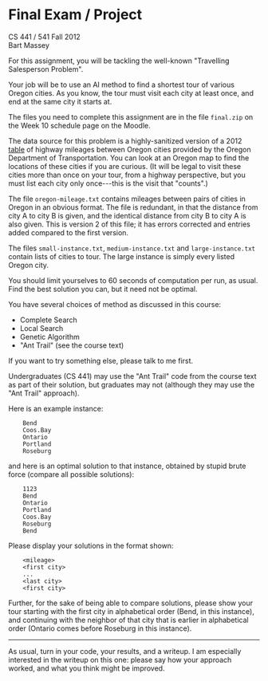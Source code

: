 # Final Exam / Project
CS 441 / 541 Fall 2012  
Bart Massey

For this assignment, you will be tackling the well-known
"Travelling Salesperson Problem".

Your job will be to use an AI method to find a shortest tour
of various Oregon cities. As you know, the tour must visit
each city at least once, and end at the same city it starts
at.

The files you need to complete this assignment are in the
file `final.zip` on the Week 10 schedule page on the Moodle.

The data source for this problem is a highly-sanitized
version of a 2012
[table](http://www.oregon.gov/ODOT/TD/TDATA/otms/docs/mileagechart.pdf)
of highway mileages between Oregon cities provided by the
Oregon Department of Transportation. You can look at an
Oregon map to find the locations of these cities if you are
curious. (It will be legal to visit these cities more than
once on your tour, from a highway perspective, but you must
list each city only once---this is the visit that "counts".)

The file `oregon-mileage.txt` contains mileages between
pairs of cities in Oregon in an obvious format. The file is
redundant, in that the distance from city A to city B is
given, and the identical distance from city B to city A is
also given.  This is version 2 of this file; it has errors
corrected and entries added compared to the first version.

The files `small-instance.txt`, `medium-instance.txt` and
`large-instance.txt` contain lists of cities to tour. The
large instance is simply every listed Oregon city.

You should limit yourselves to 60 seconds of computation per
run, as usual. Find the best solution you can, but it need
not be optimal.

You have several choices of method as discussed in this
course:

  * Complete Search
  * Local Search
  * Genetic Algorithm
  * "Ant Trail" (see the course text)

If you want to try something else, please talk to me first.

Undergraduates (CS 441) may use the "Ant Trail" code from
the course text as part of their solution, but graduates may
not (although they may use the "Ant Trail" approach).

Here is an example instance:

        Bend
        Coos.Bay
        Ontario
        Portland
        Roseburg

and here is an optimal solution to that instance, obtained
by stupid brute force (compare all possible solutions):

        1123
        Bend
        Ontario
        Portland
        Coos.Bay
        Roseburg
        Bend

Please display your solutions in the format shown:

        <mileage>
        <first city>
        ...
        <last city>
        <first city>

Further, for the sake of being able to compare solutions,
please show your tour starting with the first city in
alphabetical order (Bend, in this instance), and continuing
with the neighbor of that city that is earlier in
alphabetical order (Ontario comes before Roseburg in this
instance).

----

As usual, turn in your code, your results, and a writeup. I
am especially interested in the writeup on this one: please
say how your approach worked, and what you think might be
improved.

